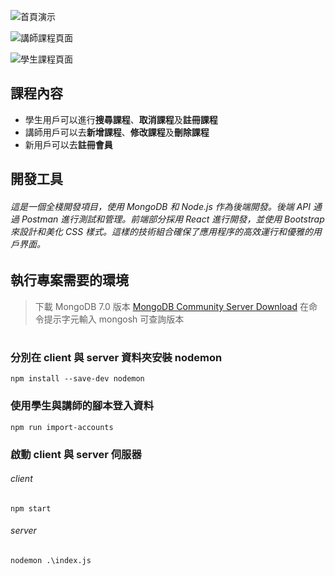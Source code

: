 ![首頁演示](../project9-1/client/src/photo/首頁.jpg)

![講師課程頁面](../project9-1/client/src/photo/講師的課程.JPG)

![學生課程頁面](../project9-1/client/src/photo/學生課程.JPG)


## 課程內容

- 學生用戶可以進行**搜尋課程**、**取消課程**及**註冊課程**
- 講師用戶可以去**新增課程**、**修改課程**及**刪除課程**
- 新用戶可以去**註冊會員**

## 開發工具

###### 這是一個全棧開發項目，使用 MongoDB 和 Node.js 作為後端開發。後端 API 通過 Postman 進行測試和管理。前端部分採用 React 進行開發，並使用 Bootstrap 來設計和美化 CSS 樣式。這樣的技術組合確保了應用程序的高效運行和優雅的用戶界面。

## 執行專案需要的環境

> 下載 MongoDB 7.0 版本 [MongoDB Community Server Download](https://www.mongodb.com/try/download/community)
> 在命令提示字元輸入 mongosh 可查詢版本

#

### 分別在 client 與 server 資料夾安裝 nodemon

```
npm install --save-dev nodemon
```

### 使用學生與講師的腳本登入資料

```
npm run import-accounts
```

### 啟動 client 與 server 伺服器

###### client
```
npm start
```
###### server
```
nodemon .\index.js
```
